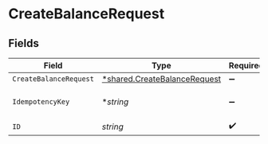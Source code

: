 # CreateBalanceRequest


## Fields

| Field                                                                              | Type                                                                               | Required                                                                           | Description                                                                        |
| ---------------------------------------------------------------------------------- | ---------------------------------------------------------------------------------- | ---------------------------------------------------------------------------------- | ---------------------------------------------------------------------------------- |
| `CreateBalanceRequest`                                                             | [*shared.CreateBalanceRequest](../../../pkg/models/shared/createbalancerequest.md) | :heavy_minus_sign:                                                                 | N/A                                                                                |
| `IdempotencyKey`                                                                   | **string*                                                                          | :heavy_minus_sign:                                                                 | Use an idempotency key                                                             |
| `ID`                                                                               | *string*                                                                           | :heavy_check_mark:                                                                 | N/A                                                                                |